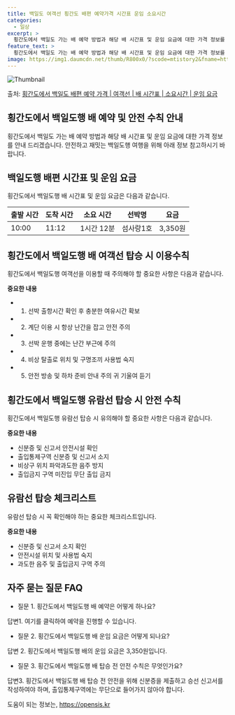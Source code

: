 ```yaml
---
title: 백일도 여객선 횡간도 배편 예약가격 시간표 운임 소요시간
categories:
  - 일상
excerpt: >
  횡간도에서 백일도 가는 배 예약 방법과 해당 배 시간표 및 운임 요금에 대한 가격 정보를 안내 드리겠습니다. 안전하고 재밋는 백일도행 여행을 위해 아래 정보 참고하시기 바랍니다. 백일도행 배편 예약하기 👈 클릭횡간도에서 백일도행 배 시간표출발 시간도착 시간소요 시간선박명요금10:0011:121시간 12분섬사랑1호3,350원백일도행 배편 예약하기 👈 클릭횡간도에서 백일도행 여객선 탑승 시 이용수칙횡간도에서 백일도행 배를 이용할 때 꼭 지켜야 할 안전 및 탑승 수칙을 소개합니다. 중요한 내용 횡간도에서 백일도행 여객선을 이용할 때 주의해야 할 사항은 다음과 같습니다. 1) 선박 출항시간 확인 후 충분한 여유시간 확보 2) 계단 이용 시 항상 난간을 잡고 안전 주의 3) 선박 운행 중에는 난간 부근에 주의 4..
feature_text: >
  횡간도에서 백일도 가는 배 예약 방법과 해당 배 시간표 및 운임 요금에 대한 가격 정보를 안내 드리겠습니다. 안전하고 재밋는 백일도행 여행을 위해 아래 정보 참고하시기 바랍니다. 백일도행 배편 예약하기 👈 클릭횡간도에서 백일도행 배 시간표출발 시간도착 시간소요 시간선박명요금10:0011:121시간 12분섬사랑1호3,350원백일도행 배편 예약하기 👈 클릭횡간도에서 백일도행 여객선 탑승 시 이용수칙횡간도에서 백일도행 배를 이용할 때 꼭 지켜야 할 안전 및 탑승 수칙을 소개합니다. 중요한 내용 횡간도에서 백일도행 여객선을 이용할 때 주의해야 할 사항은 다음과 같습니다. 1) 선박 출항시간 확인 후 충분한 여유시간 확보 2) 계단 이용 시 항상 난간을 잡고 안전 주의 3) 선박 운행 중에는 난간 부근에 주의 4..
image: https://img1.daumcdn.net/thumb/R800x0/?scode=mtistory2&fname=https%3A%2F%2Fblog.kakaocdn.net%2Fdn%2FcllhV2%2FbtsHCtMMECe%2FLSnF9mAL74GOpdiENZfUYk%2Fimg.webp
---
```


![Thumbnail](https://img1.daumcdn.net/thumb/R800x0/?scode=mtistory2&fname=https%3A%2F%2Fblog.kakaocdn.net%2Fdn%2FcllhV2%2FbtsHCtMMECe%2FLSnF9mAL74GOpdiENZfUYk%2Fimg.webp)

<p>출처: <a href="https://opensis.kr/entry/%ED%9A%A1%EA%B0%84%EB%8F%84%EC%97%90%EC%84%9C-%EB%B0%B1%EC%9D%BC%EB%8F%84-%EB%B0%B0%ED%8E%B8-%EC%98%88%EC%95%BD-%EA%B0%80%EA%B2%A9-%EC%97%AC%EA%B0%9D%EC%84%A0-%EB%B0%B0-%EC%8B%9C%EA%B0%84%ED%91%9C-%EC%86%8C%EC%9A%94%EC%8B%9C%EA%B0%84-%EC%9A%B4%EC%9E%84-%EC%9A%94%EA%B8%88" rel="dofollow">횡간도에서 백일도 배편 예약 가격 | 여객선 | 배 시간표 | 소요시간 | 운임 요금</a> </p>

## 횡간도에서 백일도행 배 예약 및 안전 수칙 안내

횡간도에서 백일도 가는 배 예약 방법과 해당 배 시간표 및 운임 요금에 대한 가격 정보를 안내 드리겠습니다. 안전하고 재밋는 백일도행 여행을
위해 아래 정보 참고하시기 바랍니다.

## 백일도행 배편 시간표 및 운임 요금

횡간도에서 백일도행 배 시간표 및 운임 요금은 다음과 같습니다.

**출발 시간** | **도착 시간** | **소요 시간** | **선박명** | **요금**  
---|---|---|---|---  
10:00 | 11:12 | 1시간 12분 | 섬사랑1호 | 3,350원  
  
## 횡간도에서 백일도행 배 여객선 탑승 시 이용수칙

횡간도에서 백일도행 여객선을 이용할 때 주의해야 할 중요한 사항은 다음과 같습니다.

**중요한 내용**

  * 1) 선박 출항시간 확인 후 충분한 여유시간 확보
  * 2) 계단 이용 시 항상 난간을 잡고 안전 주의
  * 3) 선박 운행 중에는 난간 부근에 주의
  * 4) 비상 탈출로 위치 및 구명조끼 사용법 숙지
  * 5) 안전 방송 및 하차 준비 안내 주의 귀 기울여 듣기

## 횡간도에서 백일도행 유람선 탑승 시 안전 수칙

횡간도에서 백일도행 유람선 탑승 시 유의해야 할 중요한 사항은 다음과 같습니다.

**중요한 내용**

  * 신분증 및 신고서 안전시설 확인
  * 출입통제구역 신분증 및 신고서 소지
  * 비상구 위치 파악과도한 음주 방지
  * 출입금지 구역 미진입 무단 출입 금지

## 유람선 탑승 체크리스트

유람선 탑승 시 꼭 확인해야 하는 중요한 체크리스트입니다.

**중요한 내용**

  * 신분증 및 신고서 소지 확인
  * 안전시설 위치 및 사용법 숙지
  * 과도한 음주 및 출입금지 구역 주의

## 자주 묻는 질문 FAQ

  * 질문 1. 횡간도에서 백일도행 배 예약은 어떻게 하나요?

답변1. 여기를 클릭하여 예약을 진행할 수 있습니다.

  * 질문 2. 횡간도에서 백일도행 배 운임 요금은 어떻게 되나요?

답변 2. 횡간도에서 백일도행 배의 운임 요금은 3,350원입니다.

  * 질문 3. 횡간도에서 백일도행 배 탑승 전 안전 수칙은 무엇인가요?

답변3. 횡간도에서 백일도행 배 탑승 전 안전을 위해 신분증을 제출하고 승선 신고서를 작성하여야 하며, 출입통제구역에는 무단으로 들어가지
않아야 합니다.

 

도움이 되는 정보는, <a href="https://opensis.kr" rel="dofollow">https://opensis.kr</a>


